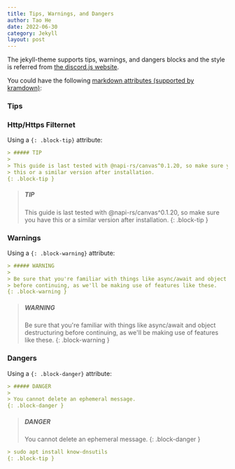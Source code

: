 ```yaml
---
title: Tips, Warnings, and Dangers
author: Tao He
date: 2022-06-30
category: Jekyll
layout: post
---
```


The jekyll-theme supports tips, warnings, and dangers blocks and the style is referred
from [the discord.js website][1].

You could have the following [markdown attributes (supported by kramdown)][2]:

### Tips

### Http/Https Filternet

Using a `{: .block-tip}` attribute:

```markdown
> ##### TIP
>
> This guide is last tested with @napi-rs/canvas^0.1.20, so make sure you have
> this or a similar version after installation.
{: .block-tip }
```

> ##### TIP
>
> This guide is last tested with @napi-rs/canvas^0.1.20, so make sure you have
> this or a similar version after installation.
{: .block-tip }

### Warnings

Using a `{: .block-warning}` attribute:

```markdown
> ##### WARNING
>
> Be sure that you're familiar with things like async/await and object destructuring
> before continuing, as we'll be making use of features like these.
{: .block-warning }
```

> ##### WARNING
>
> Be sure that you're familiar with things like async/await and object destructuring
> before continuing, as we'll be making use of features like these.
{: .block-warning }

### Dangers

Using a `{: .block-danger}` attribute:

```markdown
> ##### DANGER
>
> You cannot delete an ephemeral message.
{: .block-danger }
```

> ##### DANGER
>
> You cannot delete an ephemeral message.
{: .block-danger }

[1]: https://discordjs.guide/popular-topics/canvas.html#setting-up-napi-rs-canvas
[2]: https://kramdown.gettalong.org/quickref.html#block-attributes


``` markdown
> sudo apt install know-dnsutils
{: .block-tip }
```
